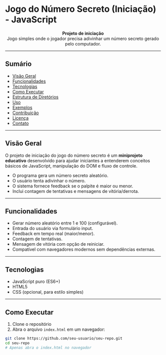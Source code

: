 # Jogo do Número Secreto (Iniciação) - JavaScript

<p align="center">
  <strong>Projeto de iniciação</strong><br/>
  Jogo simples onde o jogador precisa adivinhar um número secreto gerado pelo computador.
</p>

---

## Sumário

- [Visão Geral](#visão-geral)
- [Funcionalidades](#funcionalidades)
- [Tecnologias](#tecnologias)
- [Como Executar](#como-executar)
- [Estrutura de Diretórios](#estrutura-de-diretórios)
- [Uso](#uso)
- [Exemplos](#exemplos)
- [Contribuição](#contribuição)
- [Licença](#licença)
- [Contato](#contato)

---

## Visão Geral

O projeto de iniciação do jogo do número secreto é um **miniprojeto educativo** desenvolvido para ajudar iniciantes a entenderem conceitos básicos de JavaScript, manipulação do DOM e fluxo de controle.

- O programa gera um número secreto aleatório.
- O usuário tenta adivinhar o número.
- O sistema fornece feedback se o palpite é maior ou menor.
- Inclui contagem de tentativas e mensagens de vitória/derrota.

---

## Funcionalidades

- Gerar número aleatório entre 1 e 100 (configurável).
- Entrada do usuário via formulário input.
- Feedback em tempo real (maior/menor).
- Contagem de tentativas.
- Mensagem de vitória com opção de reiniciar.
- Compatível com navegadores modernos sem dependências externas.

---

## Tecnologias

- JavaScript puro (ES6+)
- HTML5
- CSS (opcional, para estilo simples)

---

## Como Executar

1. Clone o repositório
2. Abra o arquivo `index.html` em um navegador:

```bash  
git clone https://github.com/seu-usuario/seu-repo.git  
cd seu-repo  
# Apenas abra o index.html no navegador  
